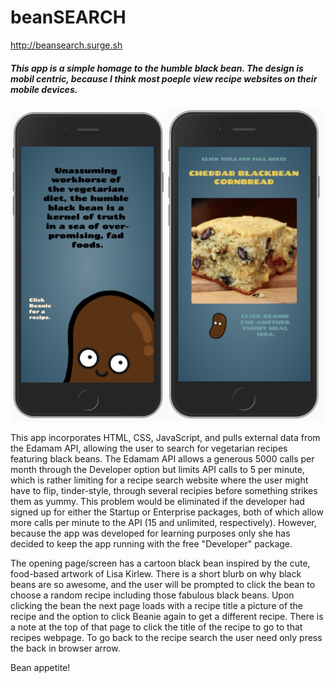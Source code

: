 # beanSEARCH

http://beansearch.surge.sh


##### This app is a simple homage to the humble black bean. The design is mobil centric, because I think most poeple view recipe websites on their mobile devices.

<img src="images/bean_app_pg1.png" alt="bean app page 1" width="250"/><img src="images/bean_app_pg2.png" alt="bean app page 2" width="250"/>

This app incorporates HTML, CSS, JavaScript, and pulls external data from the Edamam API, allowing the user to search for vegetarian recipes featuring black beans. The Edamam API allows a generous 5000 calls per month through the Developer option but limits API calls to 5 per minute, which is rather limiting for a recipe search website where the user might have to flip, tinder-style, through several recipies before something strikes them as yummy.  This problem would be eliminated if the developer had signed up for either the Startup or Enterprise packages, both of which allow more calls per minute to the API (15 and unlimited, respectively).  However, because the app was developed for learning purposes only she has decided to keep the app running with the free "Developer" package.

The opening page/screen has a cartoon black bean inspired by the cute, food-based artwork of Lisa Kirlew.  There is a short blurb on why black beans are so awesome, and the user will be prompted to click the bean to choose a random recipe including those fabulous black beans. Upon clicking the bean the next page loads with a recipe title a picture of the recipe and the option to click Beanie again to get a different recipe.  There is a note at the top of that page to click the title of the recipe to go to that recipes webpage.  To go back to the recipe search the user need only press the back in browser arrow. 

Bean appetite!


